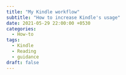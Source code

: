```yaml
---
title: "My Kindle workflow"
subtitle: "How to increase Kindle's usage"
date: 2021-05-29 22:00:00 +0530
categories:
  - How-to
tags:
  - Kindle
  - Reading
  - guidance
draft: false
---
```

